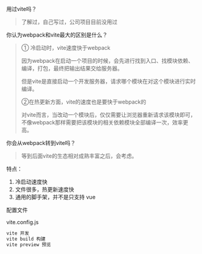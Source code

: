 

用过vite吗？

> 了解过，自己写过，公司项目目前没用过

你认为webpack和vite最大的区别是什么？

> ① 冷启动时，vite速度快于webpack
>
> 因为webpack在启动一个项目的时候，会先进行找到入口、找模块依赖、编译，打包，最终把输出结果交给服务器。
>
> 但是vite是直接启动一个开发服务器，请求哪个模块在对这个模块进行实时编译。
>
> ②在热更新方面，vite的速度也是要快于webpack的
>
> 对vite而言，当改动一个模块后，仅仅需要让浏览器重新请求该模块即可，不像webpack那样需要把该模块的相关依赖模块全部编译一次，效率更高。

你会从webpack转到vite吗？

> 等到后面vite的生态相对成熟丰富之后，会考虑。



特点：

1. 冷启动速度快
2. 文件很多，热更新速度快
3. 通用的脚手架，并不是只支持 vue



配置文件

vite.config.js

```js
vite 开发
vite build 构建
vite preview 预览
```